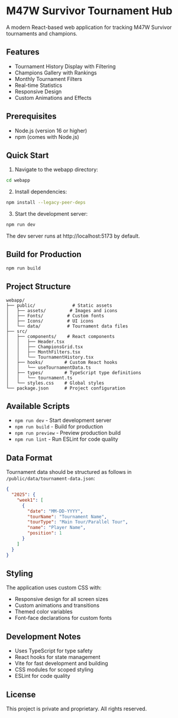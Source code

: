 # M47W Survivor Tournament Hub

A modern React-based web application for tracking M47W Survivor tournaments and champions.

## Features

- Tournament History Display with Filtering
- Champions Gallery with Rankings
- Monthly Tournament Filters
- Real-time Statistics
- Responsive Design
- Custom Animations and Effects

## Prerequisites

- Node.js (version 16 or higher)
- npm (comes with Node.js)

## Quick Start

1. Navigate to the webapp directory:
```bash
cd webapp
```

2. Install dependencies:
```bash
npm install --legacy-peer-deps
```

3. Start the development server:
```bash
npm run dev
```

The dev server runs at http://localhost:5173 by default.

## Build for Production

```bash
npm run build
```

## Project Structure

```
webapp/
├── public/              # Static assets
│   ├── assets/         # Images and icons
│   ├── Fonts/         # Custom fonts
│   ├── Icons/         # UI icons
│   └── data/          # Tournament data files
├── src/
│   ├── components/    # React components
│   │   ├── Header.tsx
│   │   ├── ChampionsGrid.tsx
│   │   ├── MonthFilters.tsx
│   │   └── TournamentHistory.tsx
│   ├── hooks/        # Custom React hooks
│   │   └── useTournamentData.ts
│   ├── types/        # TypeScript type definitions
│   │   └── tournament.ts
│   └── styles.css    # Global styles
└── package.json      # Project configuration
```

## Available Scripts

- `npm run dev` - Start development server
- `npm run build` - Build for production
- `npm run preview` - Preview production build
- `npm run lint` - Run ESLint for code quality

## Data Format

Tournament data should be structured as follows in `/public/data/tournament-data.json`:

```json
{
  "2025": {
    "week1": [
      {
        "date": "MM-DD-YYYY",
        "tourName": "Tournament Name",
        "tourType": "Main Tour/Parallel Tour",
        "name": "Player Name",
        "position": 1
      }
    ]
  }
}
```

## Styling

The application uses custom CSS with:
- Responsive design for all screen sizes
- Custom animations and transitions
- Themed color variables
- Font-face declarations for custom fonts

## Development Notes

- Uses TypeScript for type safety
- React hooks for state management
- Vite for fast development and building
- CSS modules for scoped styling
- ESLint for code quality

## License

This project is private and proprietary. All rights reserved.
